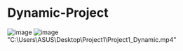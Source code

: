 # Dynamic-Project
![image](https://github.com/user-attachments/assets/10a21091-ed12-4965-bcee-a45b0f528afe)
![image](https://github.com/user-attachments/assets/20474b66-4d64-496e-9d18-db7adade6f3c)
"C:\Users\ASUS\Desktop\Project1\Project1_Dynamic.mp4"
